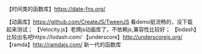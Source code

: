 
【时间类的函数库】https://date-fns.org/

【动画库】https://github.com/CreateJS/TweenJS 看demo挺流畅的，没下载起来测试；
【Velocity.js】老牌js动画库了，不依赖js,兼容性比较好；
【lodash】比较出名吧https://lodash.com/
【underscore】http://underscorejs.org/
【ramda】http://ramdajs.com/ 新一代的函数库
